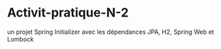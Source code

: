 # Activit-pratique-N-2
 un projet Spring Initializer avec les dépendances JPA, H2, Spring Web et Lombock
